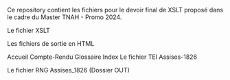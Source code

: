 Ce repository contient les fichiers pour le devoir final de XSLT proposé dans le cadre du Master TNAH - Promo 2024.

Le fichier XSLT

Les fichiers de sortie en HTML

Accueil
Compte-Rendu
Glossaire
Index
Le fichier TEI Assises-1826

Le fichier RNG Assises_1826 (Dossier OUT)

